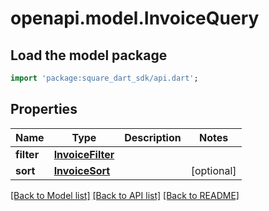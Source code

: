 # openapi.model.InvoiceQuery

## Load the model package
```dart
import 'package:square_dart_sdk/api.dart';
```

## Properties
Name | Type | Description | Notes
------------ | ------------- | ------------- | -------------
**filter** | [**InvoiceFilter**](InvoiceFilter.md) |  | 
**sort** | [**InvoiceSort**](InvoiceSort.md) |  | [optional] 

[[Back to Model list]](../README.md#documentation-for-models) [[Back to API list]](../README.md#documentation-for-api-endpoints) [[Back to README]](../README.md)


